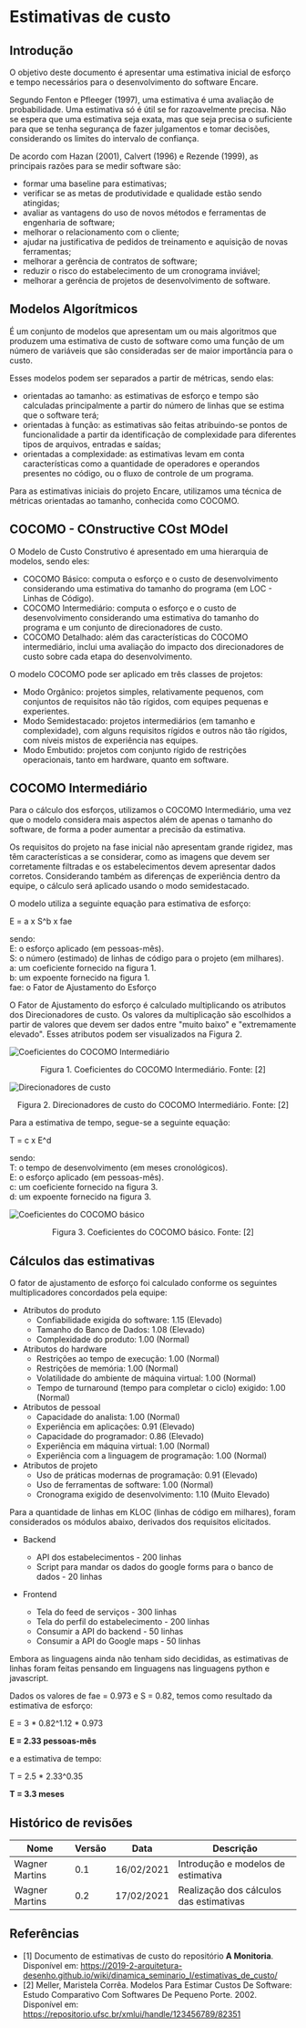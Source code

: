 # Estimativas de custo

## Introdução

O objetivo deste documento é apresentar uma estimativa inicial de esforço e tempo necessários para o desenvolvimento do software Encare.

Segundo Fenton e Pfleeger (1997), uma estimativa é uma avaliação de probabilidade. Uma estimativa só é útil se for razoavelmente precisa. Não se espera que uma estimativa seja exata, mas que seja precisa o suficiente para que se tenha segurança de fazer julgamentos e tomar decisões, considerando os limites do intervalo de confiança.

De acordo com Hazan (2001), Calvert (1996) e Rezende (1999), as principais razões para se medir software são:

- formar uma baseline para estimativas;
- verificar se as metas de produtividade e qualidade estão sendo atingidas;
- avaliar as vantagens do uso de novos métodos e ferramentas de engenharia de software;
- melhorar o relacionamento com o cliente;
- ajudar na justificativa de pedidos de treinamento e aquisição de novas ferramentas;
- melhorar a gerência de contratos de software;
- reduzir o risco do estabelecimento de um cronograma inviável;
- melhorar a gerência de projetos de desenvolvimento de software.

## Modelos Algorítmicos

É um conjunto de modelos que apresentam um ou mais algoritmos que produzem uma estimativa de custo de software como uma função de um número de variáveis que são consideradas ser de maior importância para o custo.

Esses modelos podem ser separados a partir de métricas, sendo elas:

- orientadas ao tamanho: as estimativas de esforço e tempo são calculadas principalmente a partir do número de linhas que se estima que o software terá;
- orientadas à função: as estimativas são feitas atribuindo-se pontos de funcionalidade a partir da identificação de complexidade para diferentes tipos de arquivos, entradas e saídas;
- orientadas a complexidade: as estimativas levam em conta características como a quantidade de operadores e operandos presentes no código, ou o fluxo de controle de um programa.

Para as estimativas iniciais do projeto Encare, utilizamos uma técnica de métricas orientadas ao tamanho, conhecida como COCOMO.

## COCOMO - COnstructive COst MOdel

O Modelo de Custo Construtivo é apresentado em uma hierarquia de modelos, sendo eles:

- COCOMO Básico: computa o esforço e o custo de desenvolvimento considerando uma estimativa do tamanho do programa (em LOC - Linhas de Código).
- COCOMO Intermediário: computa o esforço e o custo de desenvolvimento considerando uma estimativa do tamanho do programa e um conjunto de direcionadores de custo.
- COCOMO Detalhado: além das características do COCOMO intermediário, inclui uma avaliação do impacto dos direcionadores de custo sobre cada etapa do desenvolvimento.

O modelo COCOMO pode ser aplicado em três classes de projetos:

- Modo Orgânico: projetos simples, relativamente pequenos, com conjuntos de requisitos não tão rígidos, com equipes pequenas e experientes.
- Modo Semidestacado: projetos intermediários (em tamanho e complexidade), com alguns requisitos rígidos e outros não tão rígidos, com níveis mistos de experiência nas equipes.
- Modo Embutido: projetos com conjunto rígido de restrições operacionais, tanto em hardware, quanto em software.

## COCOMO Intermediário

Para o cálculo dos esforços, utilizamos o COCOMO Intermediário, uma vez que o modelo considera mais aspectos além de apenas o tamanho do software, de forma a poder aumentar a precisão da estimativa.

Os requisitos do projeto na fase inicial não apresentam grande rigidez, mas têm características a se considerar, como as imagens que devem ser corretamente filtradas e os estabelecimentos devem apresentar dados corretos. Considerando também as diferenças de experiência dentro da equipe, o cálculo será aplicado usando o modo semidestacado.

O modelo utiliza a seguinte equação para estimativa de esforço:

E = a x S^b x fae

sendo:
<br>E: o esforço aplicado (em pessoas-mês).
<br>S: o número (estimado) de linhas de código para o projeto (em milhares).
<br>a: um coeficiente fornecido na figura 1.
<br>b: um expoente fornecido na figura 1.
<br>fae: o Fator de Ajustamento do Esforço

O Fator de Ajustamento do esforço é calculado multiplicando os atributos dos Direcionadores de custo. Os valores da multiplicação são escolhidos a partir de valores que devem ser dados entre "muito baixo" e "extremamente elevado". Esses atributos podem ser visualizados na Figura 2.

![Coeficientes do COCOMO Intermediário](imagens/coeficientes_cocomo_inter.png)
<p align="center">Figura 1. Coeficientes do COCOMO Intermediário. Fonte: [2]</p>  

![Direcionadores de custo](imagens/direcionadores_de_custo.png)
<p align="center">Figura 2. Direcionadores de custo do COCOMO Intermediário. Fonte: [2]</p>

Para a estimativa de tempo, segue-se a seguinte equação:

T = c x E^d

sendo:
<br>T: o tempo de desenvolvimento (em meses cronológicos).
<br>E: o esforço aplicado (em pessoas-mês).
<br>c: um coeficiente fornecido na figura 3.
<br>d: um expoente fornecido na figura 3.

![Coeficientes do COCOMO básico](imagens/coeficientes_cocomo_basico.png)
<p align="center">Figura 3. Coeficientes do COCOMO básico. Fonte: [2]</p>

## Cálculos das estimativas

O fator de ajustamento de esforço foi calculado conforme os seguintes multiplicadores concordados pela equipe:

- Atributos do produto
	- Confiabilidade exigida do software: 1.15 (Elevado)
	- Tamanho do Banco de Dados: 1.08 (Elevado)
	- Complexidade do produto: 1.00 (Normal)
- Atributos do hardware
	- Restrições ao tempo de execução: 1.00 (Normal)
	- Restrições de memória: 1.00 (Normal)
	- Volatilidade do ambiente de máquina virtual: 1.00 (Normal)
	- Tempo de turnaround (tempo para completar o ciclo) exigido: 1.00 (Normal)
- Atributos de pessoal
	- Capacidade do analista: 1.00 (Normal)
	- Experiência em aplicações: 0.91 (Elevado)
	- Capacidade do programador: 0.86 (Elevado)
	- Experiência em máquina virtual: 1.00 (Normal)
	- Experiência com a linguagem de programação: 1.00 (Normal)
- Atributos de projeto
	- Uso de práticas modernas de programação: 0.91 (Elevado)
	- Uso de ferramentas de software: 1.00 (Normal)
	- Cronograma exigido de desenvolvimento: 1.10 (Muito Elevado)

Para a quantidade de linhas em KLOC (linhas de código em milhares), foram considerados os módulos abaixo, derivados dos requisitos elicitados.

- Backend
	- API dos estabelecimentos - 200 linhas
	- Script para mandar os dados do google forms para o banco de dados - 20 linhas

- Frontend
    - Tela do feed de serviços - 300 linhas
    - Tela do perfil do estabelecimento - 200 linhas
    - Consumir a API do backend - 50 linhas
    - Consumir a API do Google maps - 50 linhas

Embora as linguagens ainda não tenham sido decididas, as estimativas de linhas foram feitas pensando em linguagens nas linguagens python e javascript.

Dados os valores de fae = 0.973 e S = 0.82, temos como resultado da estimativa de esforço:

E = 3 * 0.82^1.12 * 0.973

**E = 2.33 pessoas-mês**

e a estimativa de tempo:

T = 2.5 * 2.33^0.35

**T = 3.3 meses**

## Histórico de revisões

|Nome|Versão|Data|Descrição|
|-|-|-|-|
| Wagner Martins | 0.1 | 16/02/2021 | Introdução e modelos de estimativa |
| Wagner Martins | 0.2 | 17/02/2021 | Realização dos cálculos das estimativas |

## Referências

- [1] Documento de estimativas de custo do repositório **A Monitoria**. Disponível em: https://2019-2-arquitetura-desenho.github.io/wiki/dinamica_seminario_I/estimativas_de_custo/
- [2] Meller, Maristela Corrêa. Modelos Para Estimar Custos De Software: Estudo Comparativo Com Softwares De Pequeno Porte. 2002. Disponível em: https://repositorio.ufsc.br/xmlui/handle/123456789/82351
